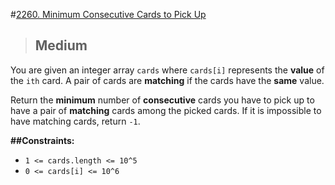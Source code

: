 #[2260. Minimum Consecutive Cards to Pick Up](https://leetcode.com/problems/minimum-consecutive-cards-to-pick-up/)

> ## Medium

You are given an integer array `cards` where `cards[i]` represents the **value** of the `ith` card. A pair of cards are **matching** if the cards have the **same** value.

Return the **minimum** number of **consecutive** cards you have to pick up to have a pair of **matching** cards among the picked cards. If it is impossible to have matching cards, return `-1`.


**##Constraints:**
- `1 <= cards.length <= 10^5`
- `0 <= cards[i] <= 10^6`

